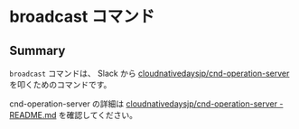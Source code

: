 # broadcast コマンド

## Summary

`broadcast` コマンドは、 Slack から [cloudnativedaysjp/cnd-operation-server](https://github.com/cloudnativedaysjp/cnd-operation-server) を叩くためのコマンドです。

cnd-operation-server の詳細は [cloudnativedaysjp/cnd-operation-server - README.md](https://github.com/cloudnativedaysjp/cnd-operation-server#readme) を確認してください。

